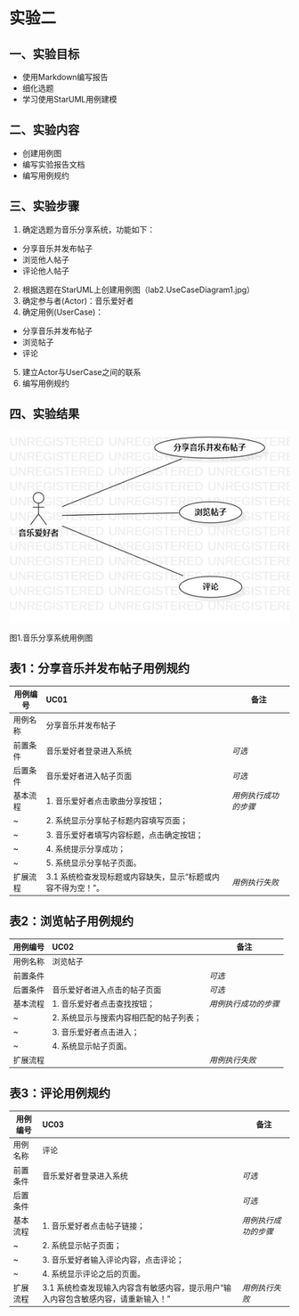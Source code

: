 # 实验二

## 一、实验目标
- 使用Markdown编写报告
- 细化选题
- 学习使用StarUML用例建模

## 二、实验内容
- 创建用例图
- 编写实验报告文档
- 编写用例规约

## 三、实验步骤

1.  确定选题为音乐分享系统，功能如下：
- 分享音乐并发布帖子
- 浏览他人帖子
- 评论他人帖子

2.  根据选题在StarUML上创建用例图（lab2.UseCaseDiagram1.jpg）
3.  确定参与者(Actor)：音乐爱好者
4.  确定用例(UserCase)：
- 分享音乐并发布帖子
- 浏览帖子
- 评论
5.  建立Actor与UserCase之间的联系
6.  编写用例规约

## 四、实验结果

![用例图](./lab2.UseCaseDiagram1.jpg)

图1.音乐分享系统用例图

## 表1：分享音乐并发布帖子用例规约

用例编号  | UC01 | 备注  
-|:-|-  
用例名称  | 分享音乐并发布帖子  |   
前置条件  | 音乐爱好者登录进入系统   | *可选*   
后置条件  | 音乐爱好者进入帖子页面     | *可选*   
基本流程  | 1. 音乐爱好者点击歌曲分享按钮；  |*用例执行成功的步骤*    
~| 2. 系统显示分享帖子标题内容填写页面；  |   
~| 3. 音乐爱好者填写内容标题，点击确定按钮；  |   
~| 4. 系统提示分享成功；  |   
~| 5. 系统显示分享帖子页面。  |  
扩展流程  | 3.1 系统检查发现标题或内容缺失，显示“标题或内容不得为空！”。 |*用例执行失败*    

## 表2：浏览帖子用例规约

用例编号  | UC02 | 备注  
-|:-|-  
用例名称  | 浏览帖子  |   
前置条件  |    | *可选*   
后置条件  | 音乐爱好者进入点击的帖子页面     | *可选*   
基本流程  | 1. 音乐爱好者点击查找按钮；  |*用例执行成功的步骤*    
~| 2. 系统显示与搜索内容相匹配的帖子列表；  |   
~| 3. 音乐爱好者点击进入；  |   
~| 4. 系统显示帖子页面。  |     
扩展流程  |  |*用例执行失败*  

## 表3：评论用例规约

用例编号  | UC03 | 备注  
-|:-|-  
用例名称  | 评论  |   
前置条件  |  音乐爱好者登录进入系统  | *可选*   
后置条件  |   | *可选*   
基本流程  | 1. 音乐爱好者点击帖子链接；  |*用例执行成功的步骤*    
~| 2. 系统显示帖子页面；  |   
~| 3. 音乐爱好者输入评论内容，点击评论；  |   
~| 4. 系统显示评论之后的页面。  |     
扩展流程  | 3.1 系统检查发现输入内容含有敏感内容，提示用户“输入内容包含敏感内容，请重新输入！” |*用例执行失败*  

